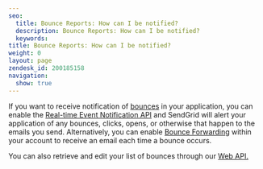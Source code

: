 ```yaml
---
seo:
  title: Bounce Reports: How can I be notified?
  description: Bounce Reports: How can I be notified?
  keywords: 
title: Bounce Reports: How can I be notified?
weight: 0
layout: page
zendesk_id: 200185158
navigation:
  show: true
---
```


If you want to receive notification of [bounces](http://sendgrid.com/bounces) in your application, you can enable the [Real-time Event Notification API](http://sendgrid.com/docs/API_Reference/Webhooks/event.html) and SendGrid will alert your application of any bounces, clicks, opens, or otherwise that happen to the emails you send.&nbsp;Alternatively, you can enable [Bounce Forwarding](http://sendgrid.com/bounces/bounceManagement) within your account to receive an email each time a bounce occurs.

You can also retrieve and edit your list of bounces through our [Web API.](http://sendgrid.com/docs/API_Reference/Web_API/bounces.html)

